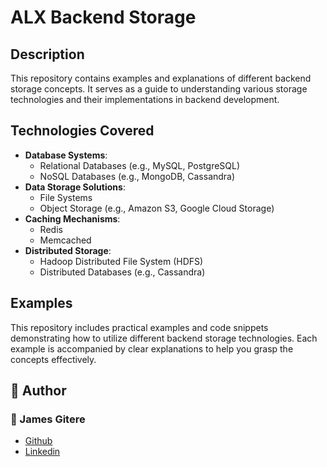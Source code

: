 # ALX Backend Storage

## Description
This repository contains examples and explanations of different backend storage concepts. It serves as a guide to understanding various storage technologies and their implementations in backend development.

## Technologies Covered
- **Database Systems**:
  - Relational Databases (e.g., MySQL, PostgreSQL)
  - NoSQL Databases (e.g., MongoDB, Cassandra)
- **Data Storage Solutions**:
  - File Systems
  - Object Storage (e.g., Amazon S3, Google Cloud Storage)
- **Caching Mechanisms**:
  - Redis
  - Memcached
- **Distributed Storage**:
  - Hadoop Distributed File System (HDFS)
  - Distributed Databases (e.g., Cassandra)

## Examples
This repository includes practical examples and code snippets demonstrating how to utilize different backend storage technologies. Each example is accompanied by clear explanations to help you grasp the concepts effectively.

## :pencil: **Author**
### :man: James Gitere
- [Github](https://github.com/gitere001)
- [Linkedin](https://www.linkedin.com/in/james-gitere/)